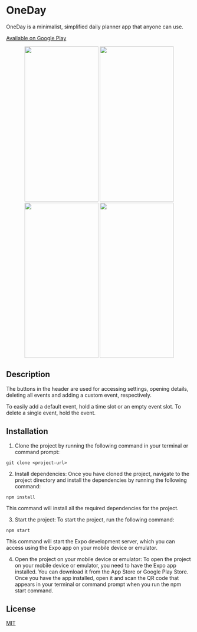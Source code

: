 # OneDay

OneDay is a minimalist, simplified daily planner app that anyone can use.

[Available on Google Play](https://play.google.com/store/apps/details?id=com.expo.oneday)

<div align="center" display="flex">
  <img src="https://user-images.githubusercontent.com/90425027/235015522-fb738600-7b2b-4dc6-98a8-845b20510151.png" width="200" height= "420">
  <img src="https://user-images.githubusercontent.com/90425027/235015535-9d443336-b628-4918-81f2-900c8528b15a.png" width="200" height= "420">
  <img src="https://user-images.githubusercontent.com/90425027/235015542-37a43566-66f8-4bd0-af38-15f4f59d1777.png" width="200" height= "420">
  <img src="https://user-images.githubusercontent.com/90425027/235015551-cd3986db-e516-4706-82ab-b795714a2bb6.png" width="200" height= "420">
</div>

## Description

The buttons in the header are used for accessing settings, opening details, deleting all events and adding a custom event, respectively.

To easily add a default event, hold a time slot or an empty event slot. To delete a single event, hold the event.

## Installation

1. Clone the project by running the following command in your terminal or command prompt:
```
git clone <project-url>
```

2. Install dependencies: Once you have cloned the project, navigate to the project directory and install the dependencies by running the following command:
```
npm install
```
This command will install all the required dependencies for the project.

3. Start the project: To start the project, run the following command:
```
npm start
```
This command will start the Expo development server, which you can access using the Expo app on your mobile device or emulator.

4. Open the project on your mobile device or emulator: To open the project on your mobile device or emulator, you need to have the Expo app installed. You can download it from the App Store or Google Play Store. Once you have the app installed, open it and scan the QR code that appears in your terminal or command prompt when you run the npm start command.

## License

[MIT](https://choosealicense.com/licenses/mit/)
